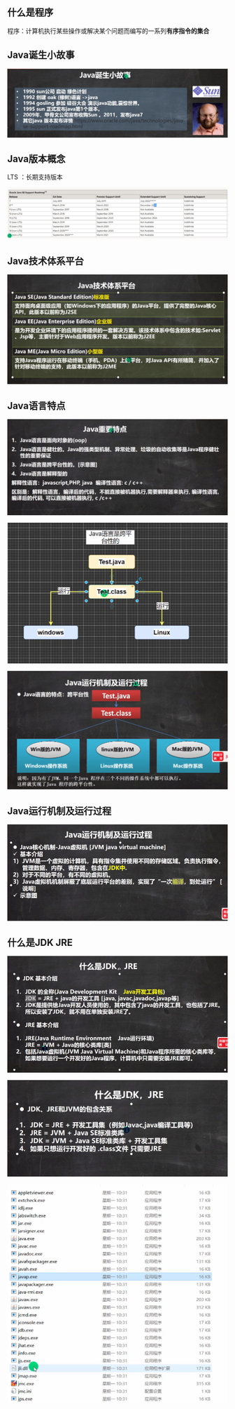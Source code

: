 ## 什么是程序

程序：计算机执行某些操作或解决某个问题而编写的一系列**有序指令的集合**

## Java诞生小故事

![image-20211225105037636](概念.assets/image-20211225105037636.png)

## Java版本概念

LTS ：长期支持版本

![image-20211225104957846](概念.assets/image-20211225104957846.png)

## Java技术体系平台

![image-20211225105146528](概念.assets/image-20211225105146528.png)

## Java语言特点

![image-20211225105230471](概念.assets/image-20211225105230471.png)

![image-20211225105308836](概念.assets/image-20211225105308836.png)

![image-20211225105850874](概念.assets/image-20211225105850874.png)

## Java运行机制及运行过程

![image-20211225105944401](概念.assets/image-20211225105944401.png)



## 什么是JDK JRE

![image-20211225110043295](概念.assets/image-20211225110043295.png)



![image-20211225110120361](概念.assets/image-20211225110120361.png)

![image-20211225110103957](概念.assets/image-20211225110103957.png)